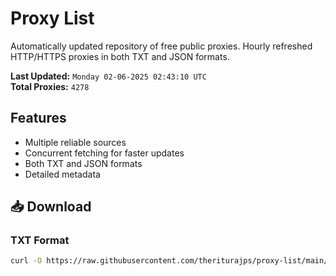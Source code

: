 # Proxy List

Automatically updated repository of free public proxies. Hourly refreshed HTTP/HTTPS proxies in both TXT and JSON formats.

**Last Updated:** `Monday 02-06-2025 02:43:10 UTC`  
**Total Proxies:** `4278`

## Features
- Multiple reliable sources
- Concurrent fetching for faster updates
- Both TXT and JSON formats
- Detailed metadata

## 📥 Download

### TXT Format
```bash
curl -O https://raw.githubusercontent.com/theriturajps/proxy-list/main/proxies.txt